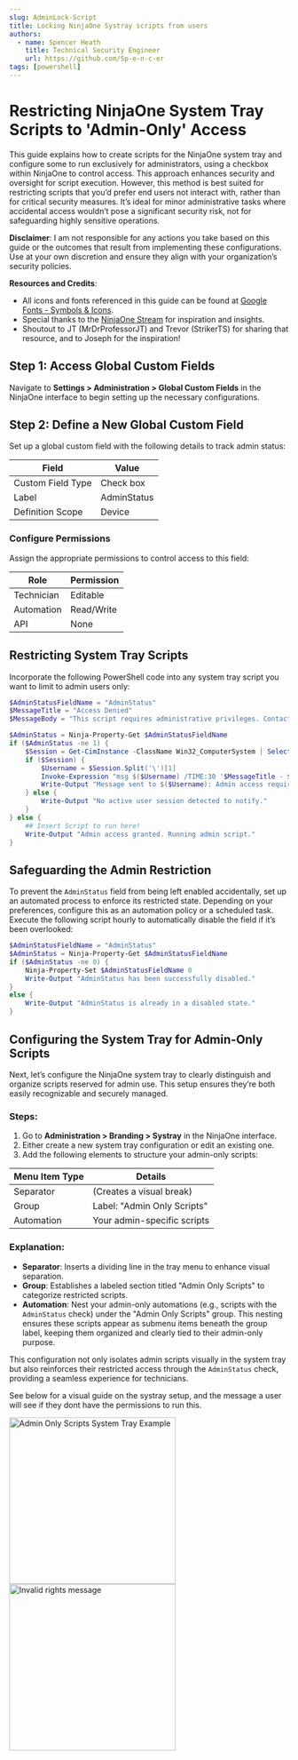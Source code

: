 ```yaml
---
slug: AdminLock-Script
title: Locking NinjaOne Systray scripts from users
authors:
  - name: Spencer Heath
    title: Technical Security Engineer
    url: https://github.com/Sp-e-n-c-er
tags: [powershell]
---
```


# Restricting NinjaOne System Tray Scripts to 'Admin-Only' Access

This guide explains how to create scripts for the NinjaOne system tray and configure some to run exclusively for administrators, using a checkbox within NinjaOne to control access. This approach enhances security and oversight for script execution. However, this method is best suited for restricting scripts that you’d prefer end users not interact with, rather than for critical security measures. It’s ideal for minor administrative tasks where accidental access wouldn’t pose a significant security risk, not for safeguarding highly sensitive operations.

**Disclaimer**: I am not responsible for any actions you take based on this guide or the outcomes that result from implementing these configurations. Use at your own discretion and ensure they align with your organization’s security policies.

**Resources and Credits**:  
- All icons and fonts referenced in this guide can be found at [Google Fonts - Symbols & Icons](https://fonts.google.com/icons?icon.size=24&icon.color=%23e3e3e3).  
- Special thanks to the [NinjaOne Stream](https://www.youtube.com/watch?v=qBhk0awc3-c) for inspiration and insights.  
- Shoutout to JT (MrDrProfessorJT) and Trevor (StrikerTS) for sharing that resource, and to Joseph for the inspiration!

## Step 1: Access Global Custom Fields
Navigate to **Settings > Administration > Global Custom Fields** in the NinjaOne interface to begin setting up the necessary configurations.

## Step 2: Define a New Global Custom Field
Set up a global custom field with the following details to track admin status:

| Field             | Value        |
|-------------------|--------------|
| Custom Field Type | Check box    |
| Label            | AdminStatus  |
| Definition Scope | Device       |

### Configure Permissions
Assign the appropriate permissions to control access to this field:

| Role         | Permission   |
|--------------|--------------|
| Technician   | Editable     |
| Automation   | Read/Write   |
| API          | None         |

## Restricting System Tray Scripts
Incorporate the following PowerShell code into any system tray script you want to limit to admin users only:

```powershell
$AdminStatusFieldName = "AdminStatus"
$MessageTitle = "Access Denied"
$MessageBody = "This script requires administrative privileges. Contact your admin for assistance."

$AdminStatus = Ninja-Property-Get $AdminStatusFieldName
if ($AdminStatus -ne 1) {
    $Session = Get-CimInstance -ClassName Win32_ComputerSystem | Select-Object -ExpandProperty UserName
    if ($Session) {
        $Username = $Session.Split('\')[1]
        Invoke-Expression "msg $($Username) /TIME:30 '$MessageTitle - $MessageBody'"
        Write-Output "Message sent to $($Username): Admin access required."
    } else {
        Write-Output "No active user session detected to notify."
    }
} else {
    ## Insert Script to run here!
    Write-Output "Admin access granted. Running admin script."
}
```

## Safeguarding the Admin Restriction

To prevent the `AdminStatus` field from being left enabled accidentally, set up an automated process to enforce its restricted state. 
Depending on your preferences, configure this as an automation policy or a scheduled task. 
Execute the following script hourly to automatically disable the field if it’s been overlooked:

```powershell
$AdminStatusFieldName = "AdminStatus"
$AdminStatus = Ninja-Property-Get $AdminStatusFieldName
if ($AdminStatus -ne 0) {
    Ninja-Property-Set $AdminStatusFieldName 0
    Write-Output "AdminStatus has been successfully disabled."
}
else {
    Write-Output "AdminStatus is already in a disabled state."
}
```
## Configuring the System Tray for Admin-Only Scripts

Next, let’s configure the NinjaOne system tray to clearly distinguish and organize scripts reserved for admin use. This setup ensures they’re both easily recognizable and securely managed.

### Steps:
1. Go to **Administration > Branding > Systray** in the NinjaOne interface.
2. Either create a new system tray configuration or edit an existing one.
3. Add the following elements to structure your admin-only scripts:

| Menu Item Type    | Details                     |
|-------------------|-----------------------------|
| Separator         | (Creates a visual break)   |
| Group             | Label: "Admin Only Scripts" |
| Automation        | Your admin-specific scripts |

### Explanation:
- **Separator**: Inserts a dividing line in the tray menu to enhance visual separation.
- **Group**: Establishes a labeled section titled "Admin Only Scripts" to categorize restricted scripts.
- **Automation**: Nest your admin-only automations (e.g., scripts with the `AdminStatus` check) under the "Admin Only Scripts" group. This nesting ensures these scripts appear as submenu items beneath the group label, keeping them organized and clearly tied to their admin-only purpose.

This configuration not only isolates admin scripts visually in the system tray but also reinforces their restricted access through the `AdminStatus` check, providing a seamless experience for technicians.

See below for a visual guide on the systray setup, and the message a user will see if they dont have the permissions to run this.

<img src="https://github.com/user-attachments/assets/6fa5af98-e91d-49a6-b1e8-24e474745bb1" alt="Admin Only Scripts System Tray Example" width="300" /> <img src="https://github.com/user-attachments/assets/3e9481d7-bfbc-4106-90d4-dc4b03d5a6c7" alt="Invalid rights message" width="300" />


